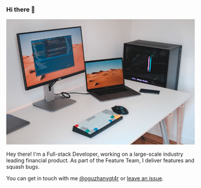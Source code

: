 ### Hi there 👋

<!--
**oguzhanygtr/oguzhanygtr** is a ✨ _special_ ✨ repository because its `README.md` (this file) appears on your GitHub profile.

Here are some ideas to get you started:

- 🔭 I’m currently working on ...
- 🌱 I’m currently learning ...
- 👯 I’m looking to collaborate on ...
- 🤔 I’m looking for help with ...
- 💬 Ask me about ...
- 📫 How to reach me: ...
- 😄 Pronouns: ...
- ⚡ Fun fact: ...
-->
![My desk setup](https://github.com/ibrahimbutt/ibrahimbutt/blob/master/DSCF2970.jpg)

Hey there! I'm a Full-stack Developer, working on a large-scale industry leading financial product. As part of the Feature Team, I deliver features and squash bugs.

You can get in touch with me [@oguzhanygt4r](https://www.instagram.com/oguzhanygtr) or [leave an issue](https://github.com/oguzhanygtr/oguzhanygtr/issues).
